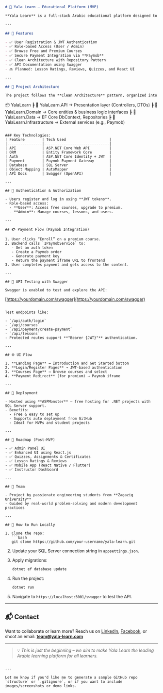 

```markdown
# 📘 Yala Learn – Educational Platform (MVP)

**Yala Learn** is a full-stack Arabic educational platform designed to deliver accessible, high-quality learning experiences. It supports **free** and **premium** courses, a secure **payment gateway**, and clean, scalable architecture following best practices in modern web development.

---

## 🌟 Features

- ✅ User Registration & JWT Authentication
- ✅ Role-based Access (User / Admin)
- ✅ Browse Free and Premium Courses
- ✅ Secure Payment Integration via **Paymob**
- ✅ Clean Architecture with Repository Pattern
- ✅ API Documentation using Swagger
- 🔜 Planned: Lesson Ratings, Reviews, Quizzes, and React UI

---

## 🧱 Project Architecture

The project follows the **Clean Architecture** pattern, organized into logical layers:

```

📦 YalaLearn
┣ 📂 YalaLearn.API            → Presentation layer (Controllers, DTOs)
┣ 📂 YalaLearn.Domain         → Core entities & business logic interfaces
┣ 📂 YalaLearn.Data           → EF Core DbContext, Repositories
┣ 📂 YalaLearn.Infrastructure → External services (e.g., Paymob)

```

### Key Technologies:
| Feature        | Tech Used                    |
|----------------|------------------------------|
| API            | ASP.NET Core Web API         |
| ORM            | Entity Framework Core        |
| Auth           | ASP.NET Core Identity + JWT  |
| Payment        | Paymob Payment Gateway       |
| Database       | SQL Server                   |
| Object Mapping | AutoMapper                   |
| API Docs       | Swagger (OpenAPI)            |

---

## 🔐 Authentication & Authorization

- Users register and log in using **JWT tokens**.
- Role-based access:
  - **User**: Access free courses, upgrade to premium.
  - **Admin**: Manage courses, lessons, and users.

---

## 💳 Payment Flow (Paymob Integration)

1. User clicks “Enroll” on a premium course.
2. Backend calls `IPaymobService` to:
   - Get an auth token
   - Create a Paymob order
   - Generate payment key
   - Return the payment iframe URL to frontend
3. User completes payment and gets access to the content.

---

## 🧪 API Testing with Swagger

Swagger is enabled to test and explore the API:

```

[https://yourdomain.com/swagger](https://yourdomain.com/swagger)

````

Test endpoints like:

- `/api/auth/login`
- `/api/courses`
- `/api/payment/create-payment`
- `/api/lessons`
- Protected routes support **"Bearer {JWT}"** authentication.

---

## 🌐 UI Flow

1. **Landing Page** → Introduction and Get Started button  
2. **Login/Register Pages** → JWT-based authentication  
3. **Courses Page** → Browse courses and select  
4. **Payment Redirect** (for premium) → Paymob iframe

---

## 🚀 Deployment

- Hosted using **ASPMonster** – free hosting for .NET projects with SQL Server support.
- Benefits:
  - Free & easy to set up
  - Supports auto deployment from GitHub
  - Ideal for MVPs and student projects

---

## 🔮 Roadmap (Post-MVP)

- ✅ Admin Panel UI
- ✅ Enhanced UI using React.js
- ✅ Quizzes, Assignments & Certificates
- ✅ Lesson Ratings & Reviews
- ✅ Mobile App (React Native / Flutter)
- ✅ Instructor Dashboard

---

## 🤝 Team

- Project by passionate engineering students from **Zagazig University**
- Guided by real-world problem-solving and modern development practices

---

## 📂 How to Run Locally

1. Clone the repo:
   ```bash
   git clone https://github.com/your-username/yala-learn.git
````

2. Update your SQL Server connection string in `appsettings.json`.

3. Apply migrations:

   ```bash
   dotnet ef database update
   ```

4. Run the project:

   ```bash
   dotnet run
   ```

5. Navigate to `https://localhost:5001/swagger` to test the API.

---

## 📬 Contact

Want to collaborate or learn more?
Reach us on [LinkedIn](#), [Facebook](#), or shoot an email: **[team@yala-learn.com](mailto:team@yala-learn.com)**

---

> 💡 *This is just the beginning – we aim to make Yala Learn the leading Arabic learning platform for all learners.*

```

---

Let me know if you'd like me to generate a sample GitHub repo `structure` or `.gitignore`, or if you want to include images/screenshots or demo links.
```
